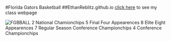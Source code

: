 #Florida Gators Basketball
##EthanReblitz.github.io
[click here](http://EthanReblitz.github.io/WPD) to see my class webpage

![FGBBALL](http://www.gothamgators.com/storage/basketball.jpg?__SQUARESPACE_CACHEVERSION=1428845565352)
2 National Chamionchips
5 Final Four Appearences
8 Elite Eight Appearences
7 Regular Season Conference Championchips
4 Conference Championchips
